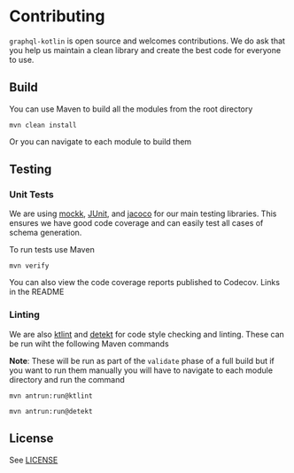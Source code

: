 # Contributing

`graphql-kotlin` is open source and welcomes contributions. We do ask that you help us maintain a clean library and create the best code for everyone to use.

## Build
You can use Maven to build all the modules from the root directory

```shell script
mvn clean install
```

Or you can navigate to each module to build them

## Testing

### Unit Tests

We are using [mockk](http://mockk.io), [JUnit](https://junit.org/junit5/), and [jacoco](https://www.eclemma.org/jacoco/) for our main testing libraries. This ensures we have good code coverage and can easily test all cases of schema generation.

To run tests use Maven

```shell script
mvn verify
```

You can also view the code coverage reports published to Codecov. Links in the README

### Linting
We are also [ktlint](https://ktlint.github.io/) and [detekt](https://arturbosch.github.io/detekt/) for code style checking and linting. These can be run wiht the following Maven commands

**Note**:
These will be run as part of the `validate` phase of a full build but if you want to run them manually you will have to navigate to each module directory and run the command

```shell script
mvn antrun:run@ktlint
```
```shell script
mvn antrun:run@detekt
```

## License

See [LICENSE](LICENSE)
